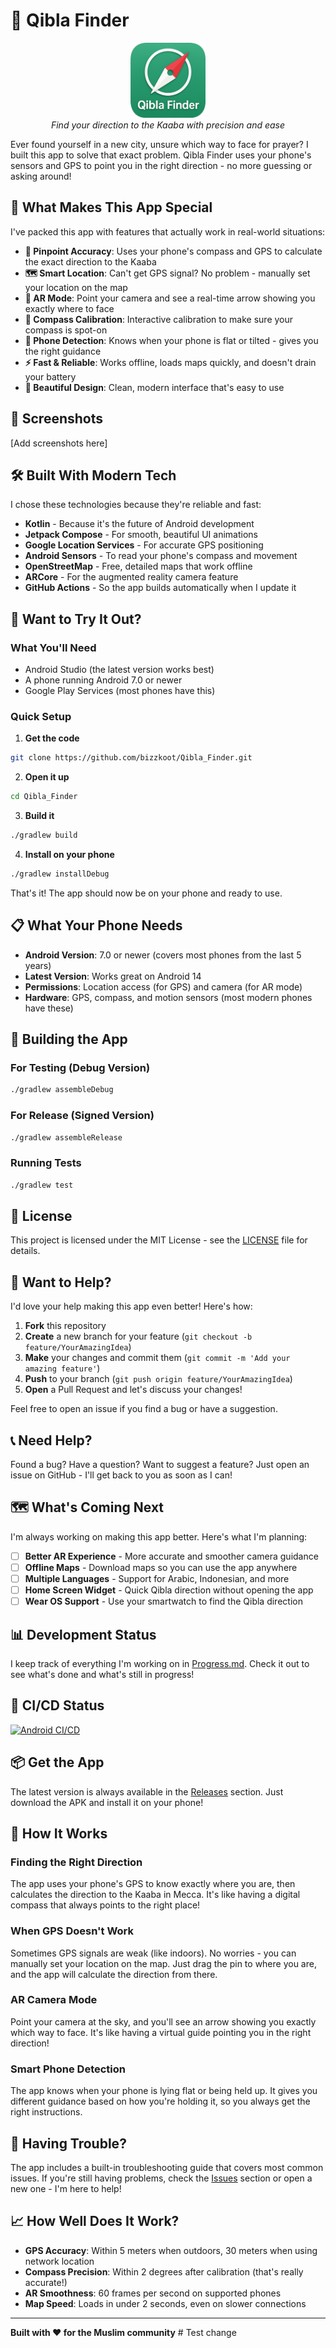 # 🕋 Qibla Finder

<div align="center">
  <img src="master_icon.png" alt="Qibla Finder Icon" width="120" height="120">
  <br>
  <em>Find your direction to the Kaaba with precision and ease</em>
</div>

Ever found yourself in a new city, unsure which way to face for prayer? I built this app to solve that exact problem. Qibla Finder uses your phone's sensors and GPS to point you in the right direction - no more guessing or asking around!

## 🌟 What Makes This App Special

I've packed this app with features that actually work in real-world situations:

- **🎯 Pinpoint Accuracy**: Uses your phone's compass and GPS to calculate the exact direction to the Kaaba
- **🗺️ Smart Location**: Can't get GPS signal? No problem - manually set your location on the map
- **📱 AR Mode**: Point your camera and see a real-time arrow showing you exactly where to face
- **🧭 Compass Calibration**: Interactive calibration to make sure your compass is spot-on
- **📐 Phone Detection**: Knows when your phone is flat or tilted - gives you the right guidance
- **⚡ Fast & Reliable**: Works offline, loads maps quickly, and doesn't drain your battery
- **🎨 Beautiful Design**: Clean, modern interface that's easy to use

## 📱 Screenshots

[Add screenshots here]

## 🛠️ Built With Modern Tech

I chose these technologies because they're reliable and fast:

- **Kotlin** - Because it's the future of Android development
- **Jetpack Compose** - For smooth, beautiful UI animations
- **Google Location Services** - For accurate GPS positioning
- **Android Sensors** - To read your phone's compass and movement
- **OpenStreetMap** - Free, detailed maps that work offline
- **ARCore** - For the augmented reality camera feature
- **GitHub Actions** - So the app builds automatically when I update it

## 🚀 Want to Try It Out?

### What You'll Need
- Android Studio (the latest version works best)
- A phone running Android 7.0 or newer
- Google Play Services (most phones have this)

### Quick Setup

1. **Get the code**
```bash
git clone https://github.com/bizzkoot/Qibla_Finder.git
```

2. **Open it up**
```bash
cd Qibla_Finder
```

3. **Build it**
```bash
./gradlew build
```

4. **Install on your phone**
```bash
./gradlew installDebug
```

That's it! The app should now be on your phone and ready to use.

## 📋 What Your Phone Needs

- **Android Version**: 7.0 or newer (covers most phones from the last 5 years)
- **Latest Version**: Works great on Android 14
- **Permissions**: Location access (for GPS) and camera (for AR mode)
- **Hardware**: GPS, compass, and motion sensors (most modern phones have these)

## 🔧 Building the App

### For Testing (Debug Version)
```bash
./gradlew assembleDebug
```

### For Release (Signed Version)
```bash
./gradlew assembleRelease
```

### Running Tests
```bash
./gradlew test
```

## 📄 License

This project is licensed under the MIT License - see the [LICENSE](LICENSE) file for details.

## 🤝 Want to Help?

I'd love your help making this app even better! Here's how:

1. **Fork** this repository
2. **Create** a new branch for your feature (`git checkout -b feature/YourAmazingIdea`)
3. **Make** your changes and commit them (`git commit -m 'Add your amazing feature'`)
4. **Push** to your branch (`git push origin feature/YourAmazingIdea`)
5. **Open** a Pull Request and let's discuss your changes!

Feel free to open an issue if you find a bug or have a suggestion.

## 📞 Need Help?

Found a bug? Have a question? Want to suggest a feature? Just open an issue on GitHub - I'll get back to you as soon as I can!

## 🗺️ What's Coming Next

I'm always working on making this app better. Here's what I'm planning:

- [ ] **Better AR Experience** - More accurate and smoother camera guidance
- [ ] **Offline Maps** - Download maps so you can use the app anywhere
- [ ] **Multiple Languages** - Support for Arabic, Indonesian, and more
- [ ] **Home Screen Widget** - Quick Qibla direction without opening the app
- [ ] **Wear OS Support** - Use your smartwatch to find the Qibla direction

## 📊 Development Status

I keep track of everything I'm working on in [Progress.md](Progress.md). Check it out to see what's done and what's still in progress!

## 🔄 CI/CD Status

[![Android CI/CD](https://github.com/bizzkoot/Qibla_Finder/workflows/Android%20CI/CD/badge.svg)](https://github.com/bizzkoot/Qibla_Finder/actions)

## 📦 Get the App

The latest version is always available in the [Releases](https://github.com/bizzkoot/Qibla_Finder/releases) section. Just download the APK and install it on your phone!

## 🎯 How It Works

### Finding the Right Direction
The app uses your phone's GPS to know exactly where you are, then calculates the direction to the Kaaba in Mecca. It's like having a digital compass that always points to the right place!

### When GPS Doesn't Work
Sometimes GPS signals are weak (like indoors). No worries - you can manually set your location on the map. Just drag the pin to where you are, and the app will calculate the direction from there.

### AR Camera Mode
Point your camera at the sky, and you'll see an arrow showing you exactly which way to face. It's like having a virtual guide pointing you in the right direction!

### Smart Phone Detection
The app knows when your phone is lying flat or being held up. It gives you different guidance based on how you're holding it, so you always get the right instructions.

## 🚨 Having Trouble?

The app includes a built-in troubleshooting guide that covers most common issues. If you're still having problems, check the [Issues](https://github.com/bizzkoot/Qibla_Finder/issues) section or open a new one - I'm here to help!

## 📈 How Well Does It Work?

- **GPS Accuracy**: Within 5 meters when outdoors, 30 meters when using network location
- **Compass Precision**: Within 2 degrees after calibration (that's really accurate!)
- **AR Smoothness**: 60 frames per second on supported phones
- **Map Speed**: Loads in under 2 seconds, even on slower connections

---

**Built with ❤️ for the Muslim community** # Test change
